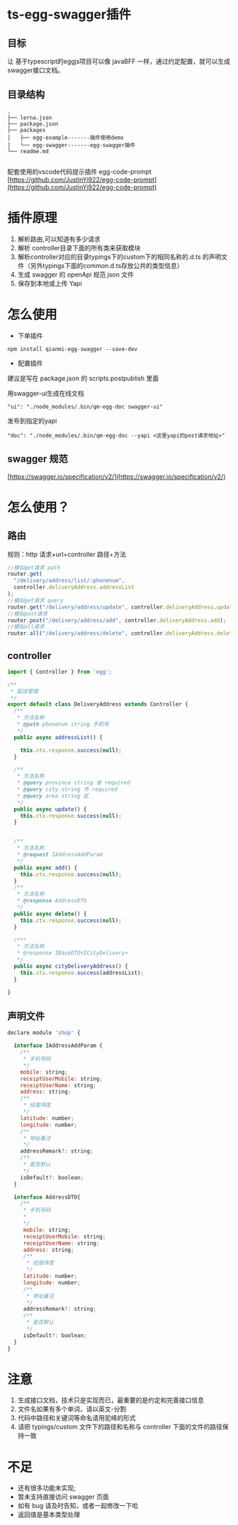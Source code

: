 
# ts-egg-swagger插件

## 目标

让 基于typescript的eggjs项目可以像 javaBFF 一样，通过约定配置，就可以生成swagger接口文档。

## 目录结构
```
.
├── lerna.json
├── package.json
├── packages
│   ├── egg-example-------插件使用demo
│   └── egg-swagger-------egg-swagger插件
└── readme.md


```

<a name="YGHED"></a>
 配套使用的vscode代码提示插件 egg-code-prompt [https://github.com/JustinYi922/egg-code-prompt](https://github.com/JustinYi922/egg-code-prompt)

<a name="9THqU"></a>

# 插件原理

1. 解析路由,可以知道有多少请求
1. 解析 controller目录下面的所有类来获取模块
1. 解析controller对应的目录typings下的custom下的相同名称的.d.ts 的声明文件（另外typings下面的common.d.ts存放公共的类型信息）
1. 生成 swagger 的 openApi 规范 json 文件
1. 保存到本地或上传 Yapi
   <a name="iTJLT"></a>

# 怎么使用

- 下单插件

```
npm install qianmi-egg-swagger --save-dev

```

- 配置插件

建议是写在 package.json 的 scripts.postpublish 里面

用swagger-ui生成在线文档
```
"ui": "./node_modules/.bin/qm-egg-doc swagger-ui"
```
发布到指定的yapi

```
"doc": "./node_modules/.bin/qm-egg-doc --yapi <这里yapi的post请求地址>"
```

<a name="WFdlH"></a>

## swagger 规范

[https://swagger.io/specification/v2/](https://swagger.io/specification/v2/)
<a name="UMtAH"></a>

# 怎么使用？

<a name="gNgKJ"></a>

## 路由

规则：http 请求+url+controller 路径+方法

```javascript
//模拟get请求 path
router.get(
  "/delivery/address/list/:phonenum",
  controller.deliveryAddress.addressList
);
//模拟get请求 query
router.get("/delivery/address/update", controller.deliveryAddress.update);
//模拟post请求
router.post("/delivery/address/add", controller.deliveryAddress.add);
//模拟all请求
router.all("/delivery/address/delete", controller.deliveryAddress.delete);
```

<a name="V63Cd"></a>

## controller

```javascript
import { Controller } from 'egg';

/**
 * 配送管理
 */
export default class DeliveryAddress extends Controller {
  /**
   * 方法名称
   * @path phonenum string 手机号
   */
  public async addressList() {

    this.ctx.response.success(null);
  }

  /**
   * 方法名称
   * @query province string 省 required
   * @query city string 市 required
   * @query area string 区
   */
  public async update() {
    this.ctx.response.success(null);
  }


  /**
   * 方法名称
   * @request IAddressAddParam
   */
  public async add() {
    this.ctx.response.success(null);
  }
  /**
   * 方法名称
   * @response AddressDTO
   */
  public async delete() {
    this.ctx.response.success(null);
  }

  /***
   * 方法名称
   * @response IBaseDTO<ICityDelivery>
   */
  public async cityDeliveryAddress() {
    this.ctx.response.success(addressList);
  }

}

```

<a name="1BhMl"></a>

## 声明文件

```javascript
declare module 'shop' {

  interface IAddressAddParam {
    /**
     * 手机号码
     */
    mobile: string;
    receiptUserMobile: string;
    receiptUserName: string;
    address: string;
    /**
     * 经度纬度
     */
    latitude: number;
    longitude: number;
    /**
     * 地址备注
     */
    addressRemark?: string;
    /**
     * 是否默认
     */
    isDefault?: boolean;
  }

  interface AddressDTO{
    /**
     * 手机号码
     *
     */
     mobile: string;
     receiptUserMobile: string;
     receiptUserName: string;
     address: string;
     /**
      * 经度纬度
      */
     latitude: number;
     longitude: number;
     /**
      * 地址备注
      */
     addressRemark?: string;
     /**
      * 是否默认
      */
     isDefault?: boolean;
  }
}

```

<a name="Ce7xy"></a>

<a name="UK8dg"></a>

# 注意

1. 生成接口文档，技术只是实现而已，最重要的是约定和完善接口信息
2. 文件名如果有多个单词，请以英文-分割
3. 代码中路径和关键词等命名请用驼峰的形式
4. 请把 typings/custom 文件下的路径和名称与 controller 下面的文件的路径保持一致
   <a name="O7OCA"></a>

# 不足

- 还有很多功能未实现;
- 暂未支持直接访问 swagger 页面
- 如有 bug 请及时告知，或者一起修改一下哈
- 返回值是基本类型处理

